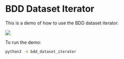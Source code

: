 # BDD Dataset Iterator

This is a demo of how to use the BDD dataset iterator.

<p>
    <img src="media/BDD_Iterator_Demo-2023-08-30_08.25.17.gif">
</p>

To run the demo:
```bash
python3 -m bdd_dataset_iterator
```